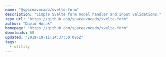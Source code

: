 ```yaml
---
name: "@spaceavocado/svelte-form"
description: "Simple Svelte form model handler and input validations."
repo_url: "https://github.com/spaceavocado/svelte-form"
author: "David Horak"
homepage: "https://github.com/spaceavocado/svelte-form"
downloads: 68
updated: "2019-10-11T14:37:50.096Z"
tags: 
  - utility
---
```

